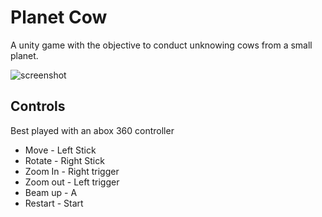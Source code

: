 # Planet Cow

A unity game with the objective to conduct unknowing cows from a small planet.

![screenshot](https://i.imgur.com/Jrd2sed.jpg "screenshot")

## Controls

Best played with an abox 360 controller

* Move - Left Stick
* Rotate - Right Stick
* Zoom In - Right trigger
* Zoom out - Left trigger
* Beam up - A
* Restart - Start